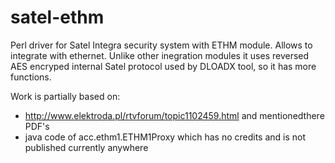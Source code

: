 # satel-ethm
Perl driver for Satel Integra security system with ETHM module. Allows to integrate with ethernet.
Unlike other inegration modules it uses reversed AES encryped internal Satel protocol used by DLOADX tool, so it has more functions.

Work is partially based on:
* http://www.elektroda.pl/rtvforum/topic1102459.html and mentionedthere PDF's
* java code of acc.ethm1.ETHM1Proxy which has no credits and is not published currently anywhere 

